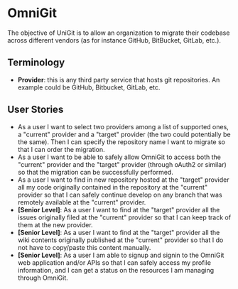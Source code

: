 # OmniGit

The objective of UniGit is to allow an organization to migrate their codebase across different vendors (as for instance GitHub, BitBucket, GitLab, etc.).

## Terminology

- **Provider**: this is any third party service that hosts git repositories. An example could be GitHub, Bitbucket, GitLab, etc.

## User Stories

- As a user I want to select two providers among a list of supported ones, a "current" provider and a "target" provider (the two could potentially be the same). Then I can specify the repository name I want to migrate so that I can order the migration.
- As a user I want to be able to safely allow OmniGit to access both the "current" provider and the "target" provider (through oAuth2 or similar) so that the migration can be successfully performed.
- As a user I want to find in new repository hosted at the "target" provider all my code originally contained in the repository at the "current" provider so that I can safely continue develop on any branch that was remotely available at the "current" provider.
- **[Senior Level]**: As a user I want to find at the "target" provider all the issues originally filed at the "current" provider so that I can keep track of them at the new provider.
- **[Senior Level]**: As a user I want to find at the "target" provider all the wiki contents originally published at the "current" provider so that I do not have to copy/paste this content manually.
- **[Senior Level]**: As a user I am able to signup and signin to the OmniGit web application and/or APIs so that I can safely access my profile information, and I can get a status on the resources I am managing through OmniGit.
